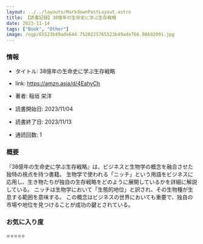 ```yaml
---
layout: ../../layouts/MarkdownPostLayout.astro
title: 【読書記録】38億年の生命史に学ぶ生存戦略
date: 2023-11-14
tags: ["Book", "Other"]
image: /ogp/65523b49ade644.7528225765523b49ade766.98692091.jpg
---
```


### 情報
- タイトル: 38億年の生命史に学ぶ生存戦略
- link: https://amzn.asia/d/4EahyCh
- 著者: 稲垣 栄洋

- 読書開始日: 2023/11/04
- 読書終了日: 2023/11/13
- 通読回数: 1

### 概要
『38億年の生命史に学ぶ生存戦略』は、ビジネスと生物学の概念を融合させた独特の視点を持つ書籍。
生物学で使われる「ニッチ」という用語をビジネスに応用し、生き物たちが独自の生存戦略をどのように展開しているかを詳細に解説している。
ニッチは生物学において「生態的地位」と訳され、その生物種が生息する範囲を意味する。
この概念はビジネスの世界においても重要で、独自の市場や地位を見つけることが成功の鍵とされている。

### お気に入り度
⭐️⭐️⭐️⭐️⭐️